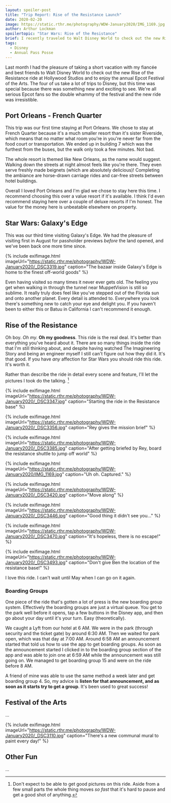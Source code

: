 ```yaml
---
layout: spoiler-post
title: "Trip Report: Rise of the Resistance Launch"
date: 2020-02-20
image: https://static.rthr.me/photography/WDW-January2020/IMG_1169.jpg
author: Arthur Lockman
spoilertopic: "Star Wars: Rise of the Resistance"
brief: I recently traveled to Walt Disney World to check out the new Rise of the Resistance ride and re-visit some old favorites.
tags:
  - Disney
  - Annual Pass Posse
---
```


Last month I had the pleasure of taking a short vacation with my fiancée and best friends to Walt Disney World to check out the new Rise of the Resistance ride at Hollywood Studios and to enjoy the annual Epcot Festival of the Arts. The four of us take a lot of trips to Disney, but this time was special because there was something new and exciting to see. We're all serious Epcot fans so the double whammy of the festival and the new ride was irresistible.

## Port Orleans - French Quarter

This trip was our first time staying at Port Orleans. We chose to stay at French Quarter because it's a much smaller resort than it's sister Riverside, which means that no matter what room you're in you're never far from the food court or transportation. We ended up in building 7 which was the furthest from the buses, but the walk only took a few minutes. Not bad.

The whole resort is themed like New Orleans, as the name would suggest. Walking down the streets at night almost feels like you're there. They even serve freshly made beignets (which are absolutely delicious)! Completing the ambiance are horse-drawn carriage rides and car-free streets between hotel buildings.

Overall I loved Port Orleans and I'm glad we chose to stay here this time. I recommend choosing this over a value resort if it's available. I think I'd even recommend staying here over a couple of deluxe resorts if I'm honest. The value for the money here is unbeatable elsewhere on property.

## Star Wars: Galaxy's Edge

This was our third time visiting Galaxy's Edge. We had the pleasure of visiting first in August for passholder previews _before_ the land opened, and we've been back one more time since.

{% include exifimage.html imageUrl="https://static.rthr.me/photography/WDW-January2020/_DSC3319.jpg" caption="The bazaar inside Galaxy's Edge is home to the finest off-world goods" %}

Even having visited so many times it never ever gets old. The feeling you get when walking in through the tunnel near MuppetVision is still so sublime. It really truly does feel like you've stepped out of the Florida sun and onto another planet. Every detail is attended to. Everywhere you look there's something new to catch your eye and delight you. If you haven't been to either this or Batuu in California I can't recommend it enough.

## Rise of the Resistance

Oh boy. *Oh my.* **Oh my goodness**. This ride is the real deal. It's better than everything you've heard about it. There are so many things inside the ride that I'm still thinking about, and despite having watched The Imagineering Story and being an engineer myself I still can't figure out how they did it. It's that good. If you have _any_ affection for Star Wars you should ride this ride. It's worth it.

Rather than describe the ride in detail every scene and feature, I'll let the pictures I took do the talking. [^1]

{% include exifimage.html imageUrl="https://static.rthr.me/photography/WDW-January2020/_DSC3347.jpg" caption="Starting the ride in the Resistance base" %}

{% include exifimage.html imageUrl="https://static.rthr.me/photography/WDW-January2020/_DSC3356.jpg" caption="Rey gives the mission brief" %}

{% include exifimage.html imageUrl="https://static.rthr.me/photography/WDW-January2020/_DSC3385.jpg" caption="After getting briefed by Rey, board the resistance shuttle to jump off world" %}

{% include exifimage.html imageUrl="https://static.rthr.me/photography/WDW-January2020/IMG_1169.jpg" caption="Uh oh. Captured." %}

{% include exifimage.html imageUrl="https://static.rthr.me/photography/WDW-January2020/_DSC3420.jpg" caption="Move along" %}

{% include exifimage.html imageUrl="https://static.rthr.me/photography/WDW-January2020/_DSC3446.jpg" caption="Good thing it didn't see you..." %}

{% include exifimage.html imageUrl="https://static.rthr.me/photography/WDW-January2020/_DSC3470.jpg" caption="It's hopeless, there is no escape!" %}

{% include exifimage.html imageUrl="https://static.rthr.me/photography/WDW-January2020/_DSC3493.jpg" caption="Don't give Ben the location of the resistance base!" %}

I love this ride. I can't wait until May when I can go on it again.

### Boarding Groups

One piece of the ride that's gotten a lot of press is the new boarding group system. Effectively the boarding groups are just a virtual queue. You get to the park well before it opens, tap a few buttons in the Disney app, and then go about your day until it's your turn. Easy (theoretically).

We caught a Lyft from our hotel at 6 AM. We were in the park (through security and the ticket gate) by around 6:30 AM. Then we waited for park open, which was that day at 7:00 AM. Around 6:58 AM an announcement started that told us how to use the app to get boarding groups. As soon as the announcement started I clicked in to the boarding group section of the app and was able to join one at 6:59 AM while the announcement was still going on. We managed to get boarding group 15 and were on the ride before 8 AM.

A friend of mine was able to use the same method a week later and get boarding group 4. So, my advice is **listen for that announcement, and as soon as it starts try to get a group**. It's been used to great success!

## Festival of the Arts

...

{% include exifimage.html imageUrl="https://static.rthr.me/photography/WDW-January2020/_DSC3110.jpg" caption="There's a new communal mural to paint every day!" %}

## Other Fun

...

[^1]: Don't expect to be able to get good pictures on this ride. Aside from a few small parts the whole thing moves _so fast_ that it's hard to pause and get a good shot of anything.
